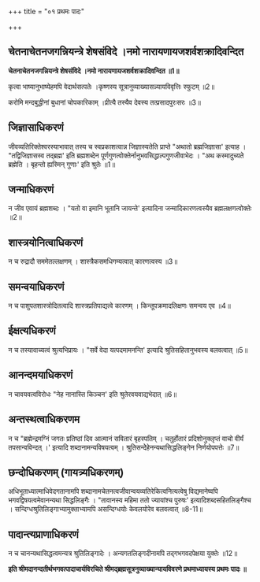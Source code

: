 +++
title = "०१ प्रथमः पादः"

+++


## चेतनाचेतनजगन्नियन्त्रे शेषसंविदे ।नमो नारायणायजशर्वशक्रादिवन्दित

**चेतनाचेतनजगन्नियन्त्रे शेषसंविदे ।नमो नारायणायजशर्वशक्रादिवन्दित ॥1॥**

कृत्वा भाष्यानुभाष्येहमपि वेदार्थसत्पतेः ।कृष्णस्य सूत्रानुव्याख्यासन्न्यायविवृत्तिः स्फुटम् ॥2॥

करोमि मन्दबुद्धीनां बुधानां चोपकारिकाम् ।प्रीत्यै तस्यैव देवस्य तत्प्रसादपुरःसरः ॥3॥

## जिज्ञासाधिकरणं

जीवव्यतिरिक्तेश्वरस्याभावात् तस्य च स्वप्रकाशत्वान्न जिज्ञास्यतेति प्राप्ते "अथातो ब्रह्मजिज्ञासा' इत्याह । "तद्विजिज्ञासस्व तद्ब्रह्म' इति ब्रह्मशब्देन पूर्णगुणत्वोक्तेर्नानुभवसिद्धाल्पगुणजीवाभेदः । "अथ कस्मादुच्यते ब्रह्मेति । बृहन्तो ह्यस्मिन् गुणाः' इति श्रुतेः ॥1॥

## जन्माधिकरणं

न जीव एवायं ब्रह्मशब्दः । "यतो वा इमानि भूतानि जायन्ते' इत्यादिना जन्मादिकारणत्वस्यैव ब्रह्मलक्षणत्वोक्तेः ॥2॥

## शास्त्रयोनित्वाधिकरणं

न च रुद्रादौ सममेतल्लक्षणम् । शास्त्रैकसमधिगम्यत्वात् कारणत्वस्य ॥3॥

## समन्वयाधिकरणं

न च पाशुपतशास्त्रोदितत्वादि शास्त्रप्रतिपाद्यत्वे कारणम् । किन्तूपक्रमादलिक्षणः समन्वय एव ॥4॥

## ईक्षत्यधिकरणं

न च तस्यावाच्यत्वं श्रुत्यभिप्रायः । "सर्वे वेदा यत्पदमामनन्ति' इत्यादि श्रुतिसहितानुभवस्य बलवत्वात् ॥5॥

## आनन्दमयाधिकरणं

न चावयवत्वविरोधः "नेह नानास्ति किञ्चन' इति श्रुतेरवयवाद्यभेदात् ॥6॥

## अन्तस्थत्वाधिकरणम

न च "ब्रह्मेन्द्रमग्निं जगतः प्रतिष्ठां दिव आत्मानं सवितारं बृहस्पतिम् । चतुर्होतारं प्रदिशोनुक्लृप्तं वाचो वीर्यं तपसान्वविन्दत् ।' इत्यादि शब्दानामन्यविषयत्वम् । श्रुतिसन्देेहेनन्यथासिद्धलिङ्गेन निर्णयोपपत्तेः ॥7॥

## छन्दोधिकरणम् (गायत्र्यधिकरणम्)

अधिभूताध्यात्माधिवेदगतानामपि शब्दानामचेतनत्वजीवान्वयव्यतिरेकित्वनित्यत्वेषु विद्यमानेष्वपि भगवद्विषयत्वमेवानन्यथा सिद्धलिङ्गैः । "तावानस्य महिमा ततो ज्यायांश्च पुरुषः' इत्यादिशब्दसहितलिङ्गैश्च । सन्दिग्धश्रुतिलिङ्गाभ्यामुक्ताभ्यामपि असन्दिग्धयोः केवलयोरेव बलवत्वात् ॥8-11॥

## पादान्त्यप्राणाधिकरणं

न च चानन्यथासिद्धत्वमन्यत्र श्रुतिलिङ्गादेः । अन्यगतलिङ्गदीनामपि तद्गभगवदपेक्षया युक्तेः ॥12॥

**इति श्रीमदानन्दतीर्थभगवत्पादाचार्यविरचिते श्रीमद्ब्रह्मसूत्रनुव्याख्यान्यायविवरणे प्रथमाध्यायस्य प्रथमः पादः ॥**

